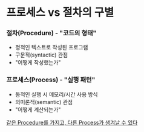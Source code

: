 # 프로세스 vs 절차의 구별

### 절차(Procedure) - "코드의 형태"
- 정적인 텍스트로 작성된 프로그램
- 구문적(syntactic) 관점
- "어떻게 작성했는가"

### 프로세스(Process) - "실행 패턴"
- 동적인 실행 시 메모리/시간 사용 방식
- 의미론적(semantic) 관점
- "어떻게 계산되는가"

[같은 Procedure를 가지고, 다른 Process가 생겨날 수 있다](./factorial.scm)

